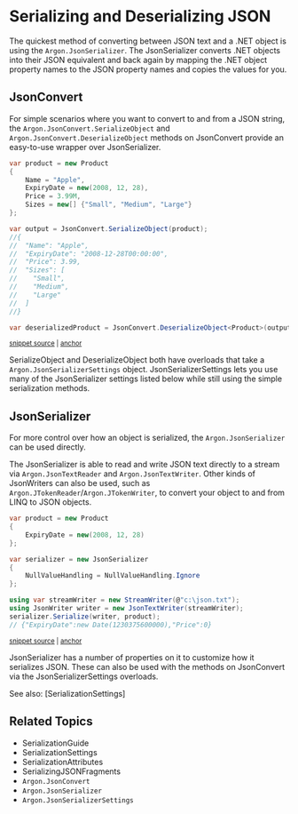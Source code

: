 # Serializing and Deserializing JSON

The quickest method of converting between JSON text and a .NET object is using the `Argon.JsonSerializer`. The JsonSerializer converts .NET objects into their JSON equivalent and back again by mapping the .NET object property names to the JSON property names and copies the values for you.


## JsonConvert

For simple scenarios where you want to convert to and from a JSON string, the `Argon.JsonConvert.SerializeObject` and `Argon.JsonConvert.DeserializeObject` methods on JsonConvert provide an easy-to-use wrapper over JsonSerializer.

<!-- snippet: SerializeObject -->
<a id='snippet-serializeobject'></a>
```cs
var product = new Product
{
    Name = "Apple",
    ExpiryDate = new(2008, 12, 28),
    Price = 3.99M,
    Sizes = new[] {"Small", "Medium", "Large"}
};

var output = JsonConvert.SerializeObject(product);
//{
//  "Name": "Apple",
//  "ExpiryDate": "2008-12-28T00:00:00",
//  "Price": 3.99,
//  "Sizes": [
//    "Small",
//    "Medium",
//    "Large"
//  ]
//}

var deserializedProduct = JsonConvert.DeserializeObject<Product>(output);
```
<sup><a href='/src/Tests/Documentation/SerializationTests.cs#L23-L47' title='Snippet source file'>snippet source</a> | <a href='#snippet-serializeobject' title='Start of snippet'>anchor</a></sup>
<!-- endSnippet -->

SerializeObject and DeserializeObject both have overloads that take a `Argon.JsonSerializerSettings` object. JsonSerializerSettings lets you use many of the JsonSerializer settings listed below while still using the simple serialization methods.


## JsonSerializer

For more control over how an object is serialized, the `Argon.JsonSerializer` can be used directly.

The JsonSerializer is able to read and write JSON text directly to a stream via `Argon.JsonTextReader`
and `Argon.JsonTextWriter`. Other kinds of JsonWriters can also be used, such as `Argon.JTokenReader`/`Argon.JTokenWriter`, to convert your object to and from LINQ to JSON objects.

<!-- snippet: JsonSerializerToStream -->
<a id='snippet-jsonserializertostream'></a>
```cs
var product = new Product
{
    ExpiryDate = new(2008, 12, 28)
};

var serializer = new JsonSerializer
{
    NullValueHandling = NullValueHandling.Ignore
};

using var streamWriter = new StreamWriter(@"c:\json.txt");
using JsonWriter writer = new JsonTextWriter(streamWriter);
serializer.Serialize(writer, product);
// {"ExpiryDate":new Date(1230375600000),"Price":0}
```
<sup><a href='/src/Tests/Documentation/SerializationTests.cs#L55-L72' title='Snippet source file'>snippet source</a> | <a href='#snippet-jsonserializertostream' title='Start of snippet'>anchor</a></sup>
<!-- endSnippet -->

JsonSerializer has a number of properties on it to customize how it serializes JSON. These can also be used with the methods on JsonConvert via the JsonSerializerSettings overloads.

See also: [SerializationSettings]


## Related Topics

 * SerializationGuide
 * SerializationSettings
 * SerializationAttributes
 * SerializingJSONFragments
 * `Argon.JsonConvert`
 * `Argon.JsonSerializer`
 * `Argon.JsonSerializerSettings`
